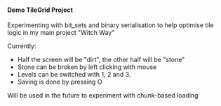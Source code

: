 #### Demo TileGrid Project

Experimenting with bit_sets and binary serialisation to help optimise tile logic in my main project "Witch Way"

Currently:
- Half the screen will be "dirt", the other half will be "stone"
- Stone can be broken by left clicking with mouse
- Levels can be switched with 1, 2 and 3.
- Saving is done by pressing O

Will be used in the future to experiment with chunk-based loading
